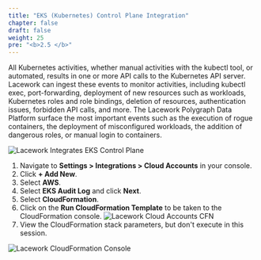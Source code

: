 ```yaml
---
title: "EKS (Kubernetes) Control Plane Integration"
chapter: false
draft: false
weight: 25
pre: "<b>2.5 </b>"
---
```


All Kubernetes activities, whether manual activities with the kubectl tool, or automated, results in one or more API calls to the Kubernetes API server. Lacework can ingest these events to monitor activities, including kubectl exec, port-forwarding, deployment of new resources such as workloads, Kubernetes roles and role bindings, deletion of resources, authentication issues, forbidden API calls, and more. The Lacework Polygraph Data Platform surface the most important events such as the execution of rogue containers, the deployment of misconfigured workloads, the addition of dangerous roles, or manual login to containers.

![Lacework Integrates EKS Control Plane](/images/lacework-integrates-eks-cp.png)

1. Navigate to **Settings > Integrations > Cloud Accounts** in your console.
2. Click **+ Add New**.
3. Select **AWS**.
4. Select **EKS Audit Log** and click **Next**.
5. Select **CloudFormation**.
6. Click on the **Run CloudFormation Template** to be taken to the CloudFormation console.
   ![Lacework Cloud Accounts CFN](/images/lacework-cloud-accounts-eks-cp.png)
7. View the CloudFormation stack parameters, but don't execute in this session.

![Lacework CloudFormation Console](/images/lacework-eks-cloudformation-console.png)